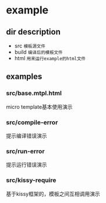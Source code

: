 example
====

## dir description
* src `模板源文件`
* build `编译后的模板文件`
* html `用来运行example的html文件`

## examples

### src/base.mtpl.html
micro template基本使用演示

### src/compile-error
提示编译错误演示

### src/run-error
提示运行错误演示

### src/kissy-require
基于kissy框架的，模板之间互相调用演示